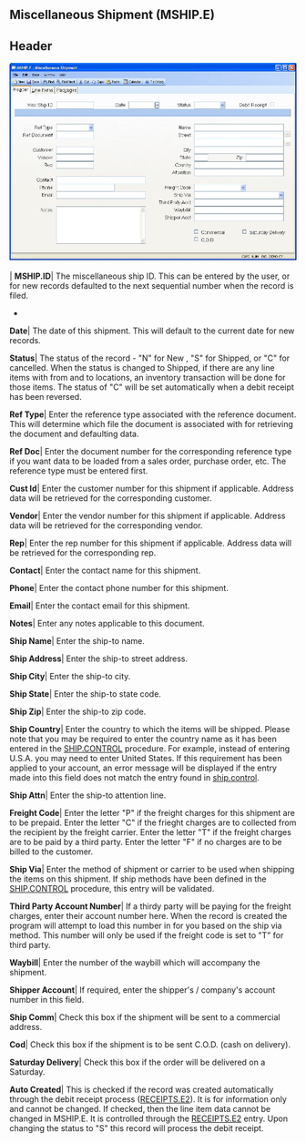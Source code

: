 ## Miscellaneous Shipment (MSHIP.E)
<PageHeader />

## Header

![](./MSHIP-E-1.jpg)

| **MSHIP.ID**|  The miscellaneous ship ID. This can be entered by the user,
or for new records defaulted to the next sequential number when the record is
filed.

-  
**Date**|  The date of this shipment. This will default to the current date
for new records.

**Status**|  The status of the record - "N" for New , "S" for Shipped, or "C"
for cancelled. When the status is changed to Shipped, if there are any line
items with from and to locations, an inventory transaction will be done for
those items. The status of "C" will be set automatically when a debit receipt
has been reversed.

**Ref Type**|  Enter the reference type associated with the reference
document. This will determine which file the document is associated with for
retrieving the document and defaulting data.

**Ref Doc**|  Enter the document number for the corresponding reference type
if you want data to be loaded from a sales order, purchase order, etc. The
reference type must be entered first.

**Cust Id**|  Enter the customer number for this shipment if applicable.
Address data will be retrieved for the corresponding customer.

**Vendor**|  Enter the vendor number for this shipment if applicable. Address
data will be retrieved for the corresponding vendor.

**Rep**|  Enter the rep number for this shipment if applicable. Address data
will be retrieved for the corresponding rep.

**Contact**|  Enter the contact name for this shipment.

**Phone**|  Enter the contact phone number for this shipment.

**Email**|  Enter the contact email for this shipment.

**Notes**|  Enter any notes applicable to this document.

**Ship Name**|  Enter the ship-to name.

**Ship Address**|  Enter the ship-to street address.

**Ship City**|  Enter the ship-to city.

**Ship State**|  Enter the ship-to state code.

**Ship Zip**|  Enter the ship-to zip code.

**Ship Country**|  Enter the country to which the items will be shipped.
Please note that you may be required to enter the country name as it has been
entered in the [SHIP.CONTROL](../SHIP-CONTROL/README.md) procedure. For example,
instead of entering U.S.A. you may need to enter United States. If this
requirement has been applied to your account, an error message will be
displayed if the entry made into this field does not match the entry found in
[ship.control](../Ship-control/README.md).

**Ship Attn**|  Enter the ship-to attention line.

**Freight Code**|  Enter the letter "P" if the freight charges for this
shipment are to be prepaid. Enter the letter "C" if the frieght charges are to
collected from the recipient by the freight carrier. Enter the letter "T" if
the freight charges are to be paid by a third party. Enter the letter "F" if
no charges are to be billed to the customer.

**Ship Via**|  Enter the method of shipment or carrier to be used when
shipping the items on this shipment. If ship methods have been defined in the
[SHIP.CONTROL](../SHIP-CONTROL/README.md) procedure, this entry will be validated.

**Third Party Account Number**|  If a thirdy party will be paying for the
freight charges, enter their account number here. When the record is created
the program will attempt to load this number in for you based on the ship via
method. This number will only be used if the freight code is set to "T" for
third party.

**Waybill**|  Enter the number of the waybill which will accompany the
shipment.

**Shipper Account**|  If required, enter the shipper's / company's account
number in this field.

**Ship Comm**|  Check this box if the shipment will be sent to a commercial
address.

**Cod**|  Check this box if the shipment is to be sent C.O.D. (cash on
delivery).

**Saturday Delivery**|  Check this box if the order will be delivered on a
Saturday.

**Auto Created**|  This is checked if the record was created automatically
through the debit receipt process ([RECEIPTS.E2](../RECEIPTS-E2/README.md)). It is for
information only and cannot be changed. If checked, then the line item data
cannot be changed in MSHIP.E. It is controlled through the
[RECEIPTS.E2](../RECEIPTS-E2/README.md) entry. Upon changing the status to "S" this
record will process the debit receipt.


<badge text= "Version 8.10.57 " vertical="middle" />

<PageFooter />

